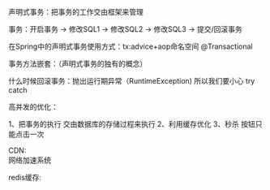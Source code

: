 声明式事务：把事务的工作交由框架来管理

事务：开启事务 -> 修改SQL1 -> 修改SQL2 -> 修改SQL3 -> 提交/回滚事务

在Spring中的声明式事务使用方式：tx:advice+aop命名空间
                              @Transactional

事务方法嵌套：（声明式事务的独有的概念）

什么时候回滚事务：抛出运行期异常（RuntimeException)
所以我们要小心  try catch  


高并发的优化：

1、把事务的执行 交由数据库的存储过程来执行
2、利用缓存优化
3、秒杀 按钮只能点击一次    


CDN:    
网络加速系统

redis缓存:  
